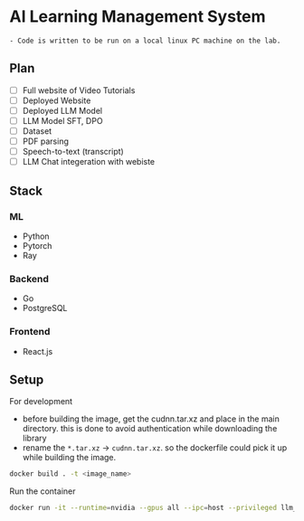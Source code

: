 # AI Learning Management System

    - Code is written to be run on a local linux PC machine on the lab.

## Plan
- [ ] Full website of Video Tutorials
- [ ] Deployed Website 
- [ ] Deployed LLM Model
- [ ] LLM Model SFT, DPO
- [ ] Dataset
- [ ] PDF parsing
- [ ] Speech-to-text (transcript)
- [ ] LLM Chat integeration with webiste

## Stack
### ML
- Python 
- Pytorch
- Ray

### Backend
- Go
- PostgreSQL

### Frontend
- React.js

## Setup

For development
- before building the image, get the cudnn.tar.xz and place in the main directory. this is done to avoid authentication while downloading the library 
- rename the `*.tar.xz` -> `cudnn.tar.xz`. so the dockerfile could pick it up while building the image.
```bash
docker build . -t <image_name>
```

Run the container
```bash
docker run -it --runtime=nvidia --gpus all --ipc=host --privileged llm_serve
```